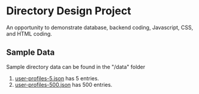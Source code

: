 # Directory Design Project

An opportunity to demonstrate database, backend coding, Javascript, CSS, and HTML coding.



## Sample Data
Sample directory data can be found in the "/data" folder

1. [user-profiles-5.json](data/user-profiles-5.json) has 5 entries.
1. [user-profiles-500.json](data/user-profiles-500.json)  has 500 entries.


